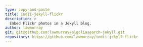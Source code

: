 ```yaml
---
type: copy-and-paste
title: indii-jekyll-flickr
description: >
  Embed Flickr photos in a Jekyll blog.
author: lawmurray
git: git@github.com:lawmurray/algoliasearch-jekyll.git
repository: https://github.com/lawmurray/indii-jekyll-flickr
---
```

